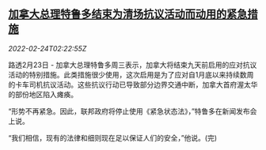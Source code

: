 <!--1645669862000-->
[加拿大总理特鲁多结束为清场抗议活动而动用的紧急措施](https://cn.reuters.com/article/canada-trudeau-truck-drivers-protest-022-idCNKBS2KT07J)
------

<div><i>2022-02-24T02:22:55Z</i></div><p>路透2月23日 - 加拿大总理特鲁多周三表示，加拿大将结束九天前启用的应对抗议活动的特别措施。此类措施很少使用，这次启用是为了应对自1月底以来持续数周的卡车司机抗议活动。这些抗议行动已导致部分边界交通中断，加拿大首府渥太华的部份地区陷入瘫痪。</p><p>“形势不再紧急。因此，联邦政府将停止使用《紧急状态法》，”特鲁多在新闻发布会上说。</p><p>“我们相信，现有的法律和细则现在足以保证人们的安全，”他说。(完)</p>
